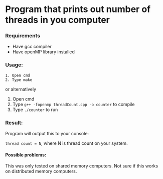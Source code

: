 # Program that prints out number of threads in you computer

### Requirements

- Have gcc compiler
- Have openMP library installed

### Usage:
``` 
1. Open cmd
2. Type make
```
or alternatively

1. Open cmd
2. Type ```g++ -fopenmp threadCount.cpp -o counter``` to compile
3. Type ```./counter``` to run

### Result:

Program will output this to your console:

```thread count = N```,
where N is thread count on your system.

#### Possible problems:
This was only tested on shared memory computers. Not sure if this works on distributed memory computers.